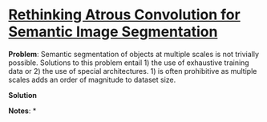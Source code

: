 # [Rethinking Atrous Convolution for Semantic Image Segmentation](https://arxiv.org/abs/1706.05587)

**Problem**: Semantic segmentation of objects at multiple scales is not trivially possible. Solutions to this problem entail 1) the use of exhaustive training data or 2) the use of special architectures. 1) is often prohibitive as multiple scales adds an order of magnitude to dataset size.

**Solution**

**Notes**:
* 
